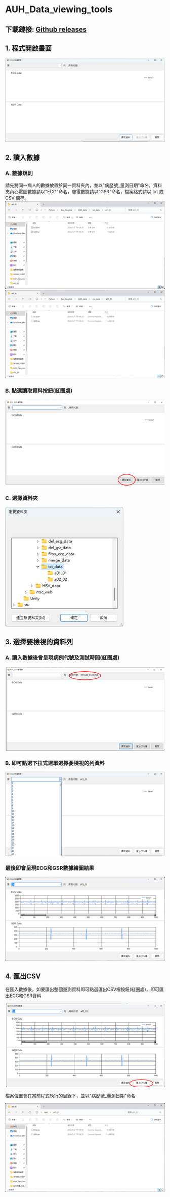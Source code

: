 # AUH_Data_viewing_tools

## 下載鏈接: [Github releases](https://github.com/Hankswsy/AUH_Data_viewing_tools/releases/tag/v2.0)

## 1. 程式開啟畫面

![程式開啟畫面](img/image.png)

## 2. 讀入數據

### A. 數據規則
請先將同一病人的數據放置於同一資料夾內，並以"病歷號_量測日期"命名，資料夾內心電圖數據請以"ECG"命名，膚電數據請以"GSR"命名，檔案格式請以 txt 或 CSV 儲存。
![TXT檔示例](img/image-1.png)
![CSV檔示例](img/image-2.png)

### B. 點選讀取資料按鈕(紅圈處)

![點擊讀取資料按鈕](img/image-5.png)

### C. 選擇資料夾

![選取資料夾](img/image-4.png)


## 3. 選擇要檢視的資料列

### A. 讀入數據後會呈現病例代號及測試時間(紅圈處)

![呈現病例代號](img/image-6.png)

### B. 即可點選下拉式選單選擇要檢視的列資料

![下拉式選單](img/image-7.png)

### 最後即會呈現ECG和GSR數據繪圖結果

![繪圖結果](img/image-8.png)

## 4.  匯出CSV

在匯入數據後，如要匯出整個量測資料即可點選匯出CSV檔按鈕(紅圈處)，即可匯出ECG和GSR資料

![匯出CSV檔按鈕(紅圈處)](img/image-9.png)

檔案位置會在當前程式執行的目錄下，並以"病歷號_量測日期"命名

![alt text](img/image-10.png)